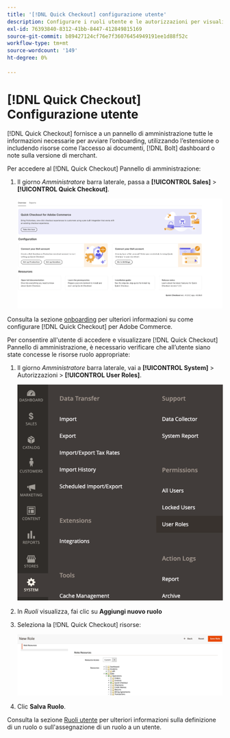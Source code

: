 ```yaml
---
title: '[!DNL Quick Checkout] configurazione utente'
description: Configurare i ruoli utente e le autorizzazioni per visualizzare [!DNL Quick Checkout] Pannello di amministrazione.
exl-id: 76393840-8312-41bb-8447-412849815169
source-git-commit: b89427124cf76e7f36076454949191ee1d88f52c
workflow-type: tm+mt
source-wordcount: '149'
ht-degree: 0%

---
```


# [!DNL Quick Checkout] Configurazione utente

[!DNL Quick Checkout] fornisce a un pannello di amministrazione tutte le informazioni necessarie per avviare l’onboarding, utilizzando l’estensione o includendo risorse come l’accesso ai documenti, [!DNL Bolt] dashboard o note sulla versione di merchant.

Per accedere al [!DNL Quick Checkout] Pannello di amministrazione:

1. Il giorno _Amministratore_ barra laterale, passa a **[!UICONTROL Sales]** > **[!UICONTROL Quick Checkout]**.

   ![Menu Check-Out rapido](assets/overview-admin-panel.png)

Consulta la sezione [onboarding](../quick-checkout/onboarding.md) per ulteriori informazioni su come configurare [!DNL Quick Checkout] per Adobe Commerce.

Per consentire all&#39;utente di accedere e visualizzare [!DNL Quick Checkout] Pannello di amministrazione, è necessario verificare che all’utente siano state concesse le risorse ruolo appropriate:

1. Il giorno _Amministratore_ barra laterale, vai a **[!UICONTROL System]** > Autorizzazioni > **[!UICONTROL User Roles]**.

   ![Ruoli utente](assets/user-roles-small.png)

1. In _Ruoli_ visualizza, fai clic su **Aggiungi nuovo ruolo**
1. Seleziona la [!DNL Quick Checkout] risorse:

   ![Ruoli e autorizzazioni di estrazione rapida](assets/role-resource-quick-checkout.png)

1. Clic **Salva Ruolo**.

Consulta la sezione [Ruoli utente](https://docs.magento.com/user-guide/system/permissions-user-roles.html) per ulteriori informazioni sulla definizione di un ruolo o sull&#39;assegnazione di un ruolo a un utente.
